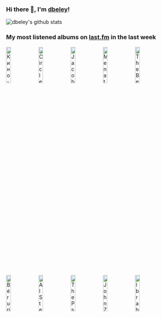### Hi there 👋, I'm [dbeley](https://dbeley.ovh/en)!

![dbeley's github stats](https://github-readme-stats.vercel.app/api?username=dbeley)

### My most listened albums on [last.fm](https://www.last.fm/user/d_beley) in the last week

[<img src='https://lastfm.freetls.fastly.net/i/u/300x300/e83bc7a42e3949cf836eb33bb64a60c6.jpg' width='16%' height='16%' alt='Кино - Группа крови'>](https://www.last.fm/music/%25d0%259a%25d0%25b8%25d0%25bd%25d0%25be/%25d0%2593%25d1%2580%25d1%2583%25d0%25bf%25d0%25bf%25d0%25b0%2b%25d0%25ba%25d1%2580%25d0%25be%25d0%25b2%25d0%25b8)&nbsp;
[<img src='https://lastfm.freetls.fastly.net/i/u/300x300/4514f268974a43a7a1e7db12fe0b291e.png' width='16%' height='16%' alt='Circle Jerks - Group Sex'>](https://www.last.fm/music/circle%2bjerks/group%2bsex)&nbsp;
[<img src='https://lastfm.freetls.fastly.net/i/u/300x300/9edb624e62c14c16ccbbe6950e8e555d.jpg' width='16%' height='16%' alt='Jacob Karlzon 3 - Shine'>](https://www.last.fm/music/jacob%2bkarlzon%2b3/shine)&nbsp;
[<img src='https://lastfm.freetls.fastly.net/i/u/300x300/664df234276cb79a588cb5aceff7eaa8.jpg' width='16%' height='16%' alt='Men at Work - Business As Usual'>](https://www.last.fm/music/men%2bat%2bwork/business%2bas%2busual)&nbsp;
[<img src='https://lastfm.freetls.fastly.net/i/u/300x300/0da22353be514869a1787ac1443c4f26.png' width='16%' height='16%' alt='The Beach Boys - Little Deuce Coupe'>](https://www.last.fm/music/the%2bbeach%2bboys/little%2bdeuce%2bcoupe)&nbsp;
<br>
[<img src='https://lastfm.freetls.fastly.net/i/u/300x300/57fd62ed0bb841499a503e937f9a3f90.jpg' width='16%' height='16%' alt='Bérurier Noir - Invisible'>](https://www.last.fm/music/b%25c3%25a9rurier%2bnoir/invisible)&nbsp;
[<img src='https://lastfm.freetls.fastly.net/i/u/300x300/70befedc66a64c4787868a9fca685df1.png' width='16%' height='16%' alt='Al Stewart - Year Of The Cat'>](https://www.last.fm/music/al%2bstewart/year%2bof%2bthe%2bcat)&nbsp;
[<img src='https://lastfm.freetls.fastly.net/i/u/300x300/d6bda4123153387b2434a98ebc8de47d.jpg' width='16%' height='16%' alt='The Psychedelic Furs - Talk Talk Talk'>](https://www.last.fm/music/the%2bpsychedelic%2bfurs/talk%2btalk%2btalk)&nbsp;
[<img src='https://lastfm.freetls.fastly.net/i/u/300x300/7761a12263cc4f48aa979c2ab8330252.gif' width='16%' height='16%' alt='John Zorn - The Dreamers'>](https://www.last.fm/music/john%2bzorn/the%2bdreamers)&nbsp;
[<img src='https://lastfm.freetls.fastly.net/i/u/300x300/d3edcf148125245e6c0114b5ff6b75c1.jpg' width='16%' height='16%' alt='Ibrahim Maalouf - Dans Les Forêts De Sibérie'>](https://www.last.fm/music/ibrahim%2bmaalouf/dans%2bles%2bfor%25c3%25aats%2bde%2bsib%25c3%25a9rie)&nbsp;
<br>
